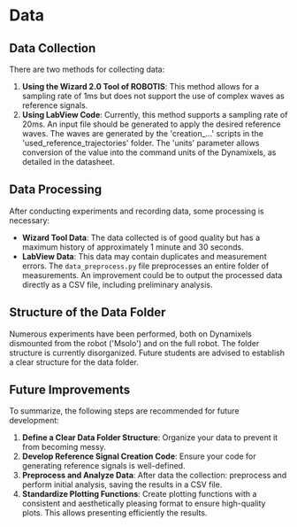# Data

## Data Collection

There are two methods for collecting data:

1. **Using the Wizard 2.0 Tool of ROBOTIS**: This method allows for a sampling rate of 1ms but does not support the use of complex waves as reference signals.
2. **Using LabView Code**: Currently, this method supports a sampling rate of 20ms. An input file should be generated to apply the desired reference waves. The waves are generated by the 'creation_...' scripts in the 'used_reference_trajectories' folder. The 'units' parameter allows conversion of the value into the command units of the Dynamixels, as detailed in the datasheet.

## Data Processing

After conducting experiments and recording data, some processing is necessary:

- **Wizard Tool Data**: The data collected is of good quality but has a maximum history of approximately 1 minute and 30 seconds.
- **LabView Data**: This data may contain duplicates and measurement errors. The `data_preprocess.py` file preprocesses an entire folder of measurements. An improvement could be to output the processed data directly as a CSV file, including preliminary analysis.

## Structure of the Data Folder

Numerous experiments have been performed, both on Dynamixels dismounted from the robot ('Msolo') and on the full robot. The folder structure is currently disorganized. Future students are advised to establish a clear structure for the data folder.

## Future Improvements

To summarize, the following steps are recommended for future development:

1. **Define a Clear Data Folder Structure**: Organize your data to prevent it from becoming messy.
2. **Develop Reference Signal Creation Code**: Ensure your code for generating reference signals is well-defined.
3. **Preprocess and Analyze Data**: After data the collection: preprocess and perform initial analysis, saving the results in a CSV file.
4. **Standardize Plotting Functions**: Create plotting functions with a consistent and aesthetically pleasing format to ensure high-quality plots. This allows presenting efficiently the results.
